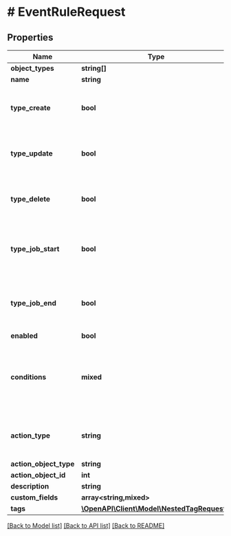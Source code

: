 # # EventRuleRequest

## Properties

Name | Type | Description | Notes
------------ | ------------- | ------------- | -------------
**object_types** | **string[]** |  |
**name** | **string** |  |
**type_create** | **bool** | Triggers when a matching object is created. | [optional]
**type_update** | **bool** | Triggers when a matching object is updated. | [optional]
**type_delete** | **bool** | Triggers when a matching object is deleted. | [optional]
**type_job_start** | **bool** | Triggers when a job for a matching object is started. | [optional]
**type_job_end** | **bool** | Triggers when a job for a matching object terminates. | [optional]
**enabled** | **bool** |  | [optional]
**conditions** | **mixed** | A set of conditions which determine whether the event will be generated. | [optional]
**action_type** | **string** | * &#x60;webhook&#x60; - Webhook * &#x60;script&#x60; - Script |
**action_object_type** | **string** |  |
**action_object_id** | **int** |  | [optional]
**description** | **string** |  | [optional]
**custom_fields** | **array<string,mixed>** |  | [optional]
**tags** | [**\OpenAPI\Client\Model\NestedTagRequest[]**](NestedTagRequest.md) |  | [optional]

[[Back to Model list]](../../README.md#models) [[Back to API list]](../../README.md#endpoints) [[Back to README]](../../README.md)
